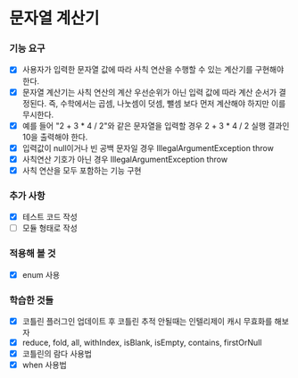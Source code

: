 # 문자열 계산기

### 기능 요구
- [x] 사용자가 입력한 문자열 값에 따라 사칙 연산을 수행할 수 있는 계산기를 구현해야 한다.
- [x] 문자열 계산기는 사칙 연산의 계산 우선순위가 아닌 입력 값에 따라 계산 순서가 결정된다. 즉, 수학에서는 곱셈, 나눗셈이 덧셈, 뺄셈 보다 먼저 계산해야 하지만 이를 무시한다.
- [x] 예를 들어 "2 + 3 * 4 / 2"와 같은 문자열을 입력할 경우 2 + 3 * 4 / 2 실행 결과인 10을 출력해야 한다.
- [x] 입력값이 null이거나 빈 공백 문자일 경우 IllegalArgumentException throw
- [x] 사칙연산 기호가 아닌 경우 IllegalArgumentException throw
- [x] 사칙 연산을 모두 포함하는 기능 구현

### 추가 사항
- [x] 테스트 코드 작성
- [ ] 모듈 형태로 작성

### 적용해 볼 것
- [x] enum 사용

### 학습한 것들
- [x] 코틀린 플러그인 업데이트 후 코틀린 추적 안될때는 인텔리제이 캐시 무효화를 해보자
- [x] reduce, fold, all, withIndex, isBlank, isEmpty, contains, firstOrNull
- [x] 코틀린의 람다 사용법
- [x] when 사용법

